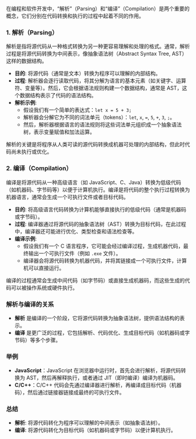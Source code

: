 在编程和软件开发中，“解析”（Parsing）和“编译”（Compilation）是两个重要的概念，它们分别在代码转换和执行的过程中起着不同的作用。

### 1. **解析（Parsing）**
解析是指将源代码从一种格式转换为另一种更容易理解和处理的格式。通常，解析过程是将源代码转换为中间表示，像抽象语法树（Abstract Syntax Tree, AST）这样的数据结构。

- **目的**: 将源代码（通常是文本）转换为程序可以理解的内部结构。
- **过程**: 解析器会逐行读取代码，将其分解为语言的基本元素（如关键字、运算符、变量等）。然后，它会根据语法规则构建一个数据结构，通常是 AST，这个数据结构表示了代码的语法结构。
- **解析示例**:
  - 假设我们有一个简单的表达式：`let x = 5 + 3;`
  - 解析器会分解它为不同的词法单元（tokens）：`let`, `x`, `=`, `5`, `+`, `3`, `;`。
  - 然后，解析器根据语言的语法规则将这些词法单元组织成一个抽象语法树，表示变量赋值和加法运算。

解析的关键是将程序从人类可读的源代码转换成机器可处理的内部结构，但此时代码尚未执行或优化。

### 2. **编译（Compilation）**
编译是将源代码从一种高级语言（如 JavaScript、C、Java）转换为低级代码（如机器码、字节码等）以便于计算机执行。编译是将代码的整个执行过程转换为机器语言，通常会生成一个可执行文件或者目标代码。

- **目的**: 将高级语言代码转换为计算机能够直接执行的低级代码（通常是机器码或字节码）。
- **过程**: 编译器通过将源代码的抽象语法树（AST）转换为目标代码，在此过程中，编译器还可能进行优化、类型检查和语法检查等。
- **编译示例**:
  - 假设我们有一个 C 语言程序，它可能会经过编译过程，生成机器代码，最终输出一个可执行文件（例如 `.exe` 文件）。
  - 编译器会将源代码转换为机器代码，并将其链接成一个可执行文件，计算机可以直接运行。

编译的过程通常会生成中间代码（如字节码）或直接生成机器码，而这些生成的代码可以被操作系统或硬件执行。

### 解析与编译的关系

- **解析** 是编译的一个阶段，它将源代码转换为抽象语法树，提供语法结构的表示。
- **编译** 是更广泛的过程，它包括解析、代码优化、生成目标代码（如机器码或字节码）等多个步骤。

### 举例

- **JavaScript**：JavaScript 在浏览器中运行时，首先会进行解析，将源代码转换为 AST，然后再解释执行，或者通过 JIT（即时编译）编译为机器码。
- **C/C++**：C/C++ 代码会先通过编译器进行解析，再编译成目标代码（机器码），然后通过链接器链接成最终的可执行文件。

### 总结

- **解析**: 将源代码转化为程序可以理解的中间表示（如抽象语法树）。
- **编译**: 将源代码转化为目标代码（如机器码或字节码）以便计算机执行。